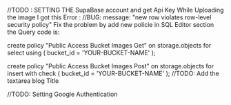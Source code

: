 //TODO : SETTING THE SupaBase account and get Api Key
While Uploading the image I got this Error :
//BUG:  message: "new row violates row-level security policy"
Fix the problem by add new policie in SQL Editor section the Query code is:

create policy "Public Access Bucket Images Get"
on storage.objects for select
using ( bucket_id = 'YOUR-BUCKET-NAME' );

create policy "Public Access Bucket Images Post"
on storage.objects for insert
with check ( bucket_id = 'YOUR-BUCKET-NAME' );
//TODO: Add the textarea blog Title




//TODO: Setting Google Authentication 
